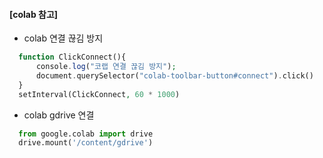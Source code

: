 #### [colab 참고]

- colab 연결 끊김 방지
```php
  function ClickConnect(){
      console.log("코랩 연결 끊김 방지"); 
      document.querySelector("colab-toolbar-button#connect").click() 
  }
  setInterval(ClickConnect, 60 * 1000)
```

- colab gdrive 연결
```python
  from google.colab import drive
  drive.mount('/content/gdrive')
```
